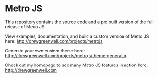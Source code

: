 Metro JS
=======

This repository contains the source code and a pre built version of the full release of Metro JS.

View examples, documentation, and build a custom version of Metro JS here: http://drewgreenwell.com/projects/metrojs

Generate your own custom theme here: http://drewgreenwell.com/projects/metrojs/theme-generator

Check out my homepage to see many Metro JS features in action here: http://drewgreenwell.com